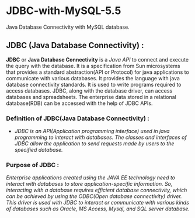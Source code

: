 # JDBC-with-MySQL-5.5
Java Database Connectivity with MySQL database.

## JDBC (Java Database Connectivity) :
**JDBC** or **Java Database Connectivity** is a *Java API* to connect and execute the query with the database. It is a specification from Sun microsystems that provides a standard abstraction(API or Protocol) for java applications to communicate with various databases. It provides the language with java database connectivity standards. It is used to write programs required to access databases. JDBC, along with the database driver, can access databases and spreadsheets. The enterprise data stored in a relational database(RDB) can be accessed with the help of JDBC APIs.

### Definition of JDBC(Java Database Connectivity) :
- _JDBC is an API(Application programming interface) used in java programming to interact with databases. The classes and interfaces of JDBC allow the application to send requests made by users to the specified database._

### Purpose of JDBC :
_Enterprise applications created using the JAVA EE technology need to interact with databases to store application-specific information. So, interacting with a database requires efficient database connectivity, which can be achieved by using the ODBC(Open database connectivity) driver. This driver is used with JDBC to interact or communicate with various kinds of databases such as Oracle, MS Access, Mysql, and SQL server database._

